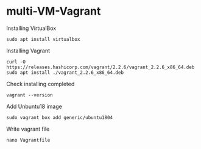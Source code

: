 # multi-VM-Vagrant

Installing VirtualBox
``` 
sudo apt install virtualbox
``` 
Installing Vagrant
``` 
curl -O https://releases.hashicorp.com/vagrant/2.2.6/vagrant_2.2.6_x86_64.deb
sudo apt install ./vagrant_2.2.6_x86_64.deb
``` 
Check installing completed
``` 
vagrant --version
```
Add Unbuntu18 image
``` 
sudo vagrant box add generic/ubuntu1804
``` 
Write vagrant file 
``` 
nano Vagrantfile
``` 

